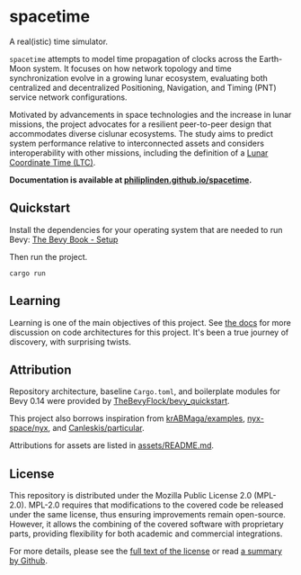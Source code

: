 # spacetime
A real(istic) time simulator.

`spacetime` attempts to model time propagation of clocks across the Earth-Moon system. It focuses on how network
topology and time synchronization evolve in a growing lunar ecosystem, evaluating both centralized and decentralized
Positioning, Navigation, and Timing (PNT) service network configurations. 

Motivated by advancements in space technologies and the increase in lunar missions, the project advocates for a
resilient peer-to-peer design that accommodates diverse cislunar ecosystems. The study aims to predict system
performance relative to interconnected assets and considers interoperability with other missions, including the
definition of a [Lunar Coordinate Time (LTC)](https://www.openlunar.org/research/brief-on-lunar-coordinated-time).

**Documentation is available at [philiplinden.github.io/spacetime](https://philiplinden.github.io/spacetime/).**

## Quickstart

Install the dependencies for your operating system that are needed to run Bevy: [The Bevy Book - Setup](https://bevyengine.org/learn/book/getting-started/setup/)

Then run the project.
```shell
cargo run
```

## Learning
Learning is one of the main objectives of this project. See [the docs](https://philiplinden.github.io/spacetime) for more
discussion on code architectures for this project. It's been a true journey of discovery, with surprising twists.

## Attribution
Repository architecture, baseline `Cargo.toml`, and boilerplate modules for Bevy 0.14 were provided by
[TheBevyFlock/bevy_quickstart](https://github.com/TheBevyFlock/bevy_quickstart).

This project also borrows inspiration from 
[krABMaga/examples](https://github.com/krABMaga/examples),
[nyx-space/nyx](https://github.com/nyx-space/nyx), and
[Canleskis/particular](https://github.com/Canleskis/particular).

Attributions for assets are listed in [assets/README.md](assets/README.md).

## License
This repository is distributed under the Mozilla Public License 2.0 (MPL-2.0). MPL-2.0 requires that modifications to
the covered code be released under the same license, thus ensuring improvements remain open-source. However, it allows
the combining of the covered software with proprietary parts, providing flexibility for both academic and commercial
integrations.

For more details, please see the [full text of the license](./LICENSE) or read [a summary by
Github](https://choosealicense.com/licenses/mpl-2.0/).
